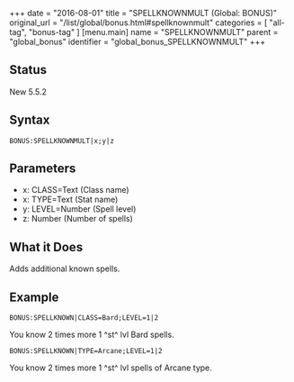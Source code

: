 +++
date = "2016-08-01"
title = "SPELLKNOWNMULT (Global: BONUS)"
original_url = "/list/global/bonus.html#spellknownmult"
categories = [ "all-tag", "bonus-tag" ]
[menu.main]
    name = "SPELLKNOWNMULT"
    parent = "global_bonus"
    identifier = "global_bonus_SPELLKNOWNMULT"
+++

## Status

New 5.5.2

## Syntax

`BONUS:SPELLKNOWNMULT|x;y|z`

## Parameters

-   x: CLASS=Text (Class name)
-   x: TYPE=Text (Stat name)
-   y: LEVEL=Number (Spell level)
-   z: Number (Number of spells)



What it Does
------------

Adds additional known spells.

Example
-------

`BONUS:SPELLKNOWN|CLASS=Bard;LEVEL=1|2`

You know 2 times more 1 ^st^ lvl Bard spells.

`BONUS:SPELLKNOWN|TYPE=Arcane;LEVEL=1|2`

You know 2 times more 1 ^st^ lvl spells of Arcane type.

